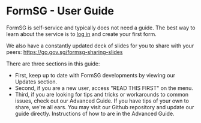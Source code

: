 # FormSG - User Guide

FormSG is self-service and typically does not need a guide. The best way to learn about the service is to [log in](https://form.gov.sg/#!/signin) and create your first form. 

We also have a constantly updated deck of slides for you to share with your peers: https://go.gov.sg/formsg-sharing-slides

There are three sections in this guide:
- First, keep up to date with FormSG developments by viewing our Updates section.
- Second, if you are a new user, access "READ THIS FIRST" on the menu.
- Third, if you are looking for tips and tricks or workarounds to common issues, check out our Advanced Guide. If you have tips of your own to share, we're all ears. You may visit our Github repository and update our guide directly. Instructions of how to are in the Advanced Guide.
